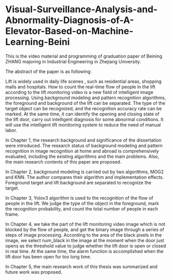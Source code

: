 # Visual-Surveillance-Analysis-and-Abnormality-Diagnosis-of-A-Elevator-Based-on-Machine-Learning-Beini
This is the video material and programming of graduation paper of Beining ZHANG majoring in Industrial Engineering in Zhejiang University.

The abstract of the paper is as following:

Lift is widely used in daily life scenes , such as residential areas, shopping malls and hospitals. How to count the real-time flow of people in the lift according to the lift monitoring video is a new field of intelligent image processing. Using background modeling and pattern recognition algorithms, the foreground and background of the lift can be separated. The type of the target object can be recognized, and the recognition accuracy rate can be marked. At the same time, it can identify the opening and closing state of the lift door, carry out intelligent diagnosis for some abnormal conditions. It will use the intelligent lift monitoring system to reduce the need of manual labor. 

In Chapter 1, the research background and significance of the dissertation were introduced. The research status of background modeling and pattern recognition in image recognition at home and abroad is comprehensively evaluated, including the existing algorithms and the main problems. Also, the main research contents of this paper are proposed. 

In Chapter 2, background modeling is carried out by two algorithms, MOG2 and KNN. The author compares their algorithm and implementation effects. Foreground target and lift background are separated to recognize the target. 

In Chapter 3, Yolov3 algorithm is used to the recognition of the flow of people in the lift. We judge the type of the object in the foreground, mark the recognition probability, and count the total number of people in each frame. 

In Chapter 4, we take the part of the lift monitoring video image which is not blocked by the flow of people, and get the binary image through a series of steps of image processing. According to the area of the black pixels in the image, we select num_black in the image at the moment when the door just opens as the threshold value to judge whether the lift door is open or closed in real time. At the same time, the alarm function is accomplished when the lift door has been open for too long time. 

In Chapter 5, the main research work of this thesis was summarized and future work was proposed.
